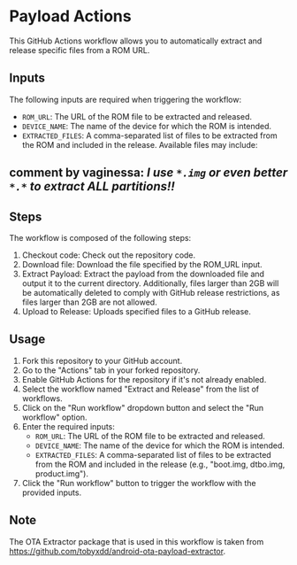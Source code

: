 # Payload Actions

This GitHub Actions workflow allows you to automatically extract and release specific files from a ROM URL.

## Inputs

The following inputs are required when triggering the workflow:

-   `ROM_URL`: The URL of the ROM file to be extracted and released.
-   `DEVICE_NAME`: The name of the device for which the ROM is intended.
-   `EXTRACTED_FILES`: A comma-separated list of files to be extracted from the ROM and included in the release. Available files may include:

## comment by vaginessa: _I use ```*.img``` or even better ```*.*``` to extract ALL partitions!!_

## Steps

The workflow is composed of the following steps:

1. Checkout code: Check out the repository code.
2. Download file: Download the file specified by the ROM_URL input.
3. Extract Payload: Extract the payload from the downloaded file and output it to the current directory. Additionally, files larger than 2GB will be automatically deleted to comply with GitHub release restrictions, as files larger than 2GB are not allowed.
4. Upload to Release: Uploads specified files to a GitHub release.

## Usage

1. Fork this repository to your GitHub account.
2. Go to the "Actions" tab in your forked repository.
3. Enable GitHub Actions for the repository if it's not already enabled.
4. Select the workflow named "Extract and Release" from the list of workflows.
5. Click on the "Run workflow" dropdown button and select the "Run workflow" option.
6. Enter the required inputs:
    - `ROM_URL`: The URL of the ROM file to be extracted and released.
    - `DEVICE_NAME`: The name of the device for which the ROM is intended.
    - `EXTRACTED_FILES`: A comma-separated list of files to be extracted from the ROM and included in the release (e.g., "boot.img, dtbo.img, product.img").
7. Click the "Run workflow" button to trigger the workflow with the provided inputs.

## Note

The OTA Extractor package that is used in this workflow is taken from https://github.com/tobyxdd/android-ota-payload-extractor.
